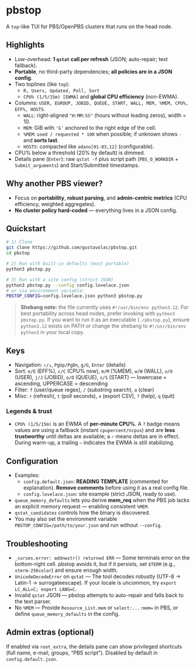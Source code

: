 # pbstop

A `top`-like TUI for PBS/OpenPBS clusters that runs on the head node.

## Highlights

- Low-overhead: **1 `qstat` call per refresh** (JSON; auto-repair; text fallback).
- **Portable**, no third-party dependencies; **all policies are in a JSON config**.
- Two toplines (like `top`):
  - `R, Users, Updated, Poll, Sort`
  - `CPU% (1/5/15m) [EWMA]` and **global CPU efficiency** (non-EWMA).
- Columns: `USER, EGROUP, JOBID, QUEUE, START, WALL, MEM, %MEM, CPU%, EFF%, HOSTS`.
  - `WALL`: right-aligned `"H:MM:SS"` (hours without leading zeros), width = 10.
  - `MEM`: GiB with `'G'` anchored to the right edge of the cell.
  - `%MEM`: `used / requested * 100` when possible; if unknown shows `-` and **sorts last**.
  - `HOSTS`: compacted like `adano[01-03,12]` (configurable).
- CPU% below a threshold (20% by default) is dimmed.
- Details pane (`Enter`): raw `qstat -f` plus script path (`PBS_O_WORKDIR` + `Submit_arguments`) and Start/Submitted timestamps.

## Why another PBS viewer?

- Focus on **portability**, **robust parsing**, and **admin-centric metrics** (CPU efficiency, weighted aggregates).
- **No cluster policy hard-coded** — everything lives in a JSON config.

## Quickstart

```bash
# 1) Clone
git clone https://github.com/gustavolac/pbstop.git
cd pbstop

# 2) Run with built-in defaults (most portable)
python3 pbstop.py

# 3) Run with a site config (strict JSON)
python3 pbstop.py --config config.lovelace.json
# or via environment variable:
PBSTOP_CONFIG=config.lovelace.json python3 pbstop.py
```

> **Shebang note:** the file currently uses `#!/usr/bin/env python3.12`. For best portability across head nodes, prefer invoking with `python3 pbstop.py`. If you want to run it as an executable (`./pbstop.py`), ensure `python3.12` exists on PATH *or* change the shebang to `#!/usr/bin/env python3` in your local copy.

## Keys

- Navigation: `↑/↓`, `PgUp/PgDn`, `g/G`, `Enter` (details)
- Sort: `e/E` (EFF%), `c/C` (CPU% now), `m/M` (%MEM), `w/W` (WALL), `u/U` (USER), `j/J` (JOBID), `o/O` (QUEUE), `s/S` (START) — lowercase = ascending, UPPERCASE = descending
- Filter: `f` (user/queue regex), `/` (substring search), `a` (clear)
- Misc: `r` (refresh), `t` (poll seconds), `x` (export CSV), `?` (help), `q` (quit)

### Legends & trust
* `CPU% (1/5/15m)` is an EWMA of **per-minute CPU%**. A `?` badge means values are using a fallback (instant `cpupercent/ncpus`) and are **less trustworthy** until deltas are available; a `✓` means deltas are in effect. During warm-up, a trailing `~` indicates the EWMA is still stabilizing.

## Configuration

- Examples:
  - `config.default.json`: **READING TEMPLATE** (commented for explanation). **Remove comments** before using it as a real config file.
  - `config.lovelace.json`: site example (strict JSON, ready to use).
- `queue_memory_defaults` lets you derive **mem_req** when the PBS job lacks an explicit memory request — enabling consistent `%MEM`.
- `qstat_candidates` controls how the binary is discovered.
- You may also set the environment variable `PBSTOP_CONFIG=/path/to/your.json` and run without `--config`.

## Troubleshooting

- `_curses.error: addnwstr() returned ERR` — Some terminals error on the bottom-right cell. pbstop avoids it, but if it persists, set `$TERM` (e.g., `xterm-256color`) and ensure enough width.
- `UnicodeDecodeError` on `qstat` — The tool decodes robustly (UTF-8 → Latin-1 → surrogateescape). If your locale is uncommon, try `export LC_ALL=C; export LANG=C`.
- Invalid `qstat` JSON — pbstop attempts to auto-repair and falls back to the text parser.
- No `%MEM` — Provide `Resource_List.mem` or `select:...:mem=` in PBS, or define `queue_memory_defaults` in the config.

## Admin extras (optional)

If enabled via `root_extra`, the details pane can show privileged shortcuts (full name, e-mail, groups, “PBS script”). Disabled by default in `config.default.json`.

